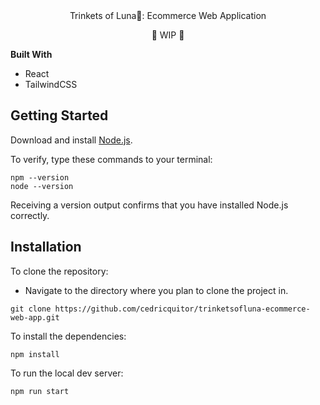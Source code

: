 
<div align="center">
Trinkets of Luna💎: Ecommerce Web Application

🚧 WIP 🚧
</div>

**Built With**
- React
- TailwindCSS


## Getting Started
Download and install 	[Node.js](https://nodejs.org/en/).

To verify, type these commands to your terminal:

```
npm --version
node --version
```

Receiving a version output confirms that you have installed Node.js correctly.

## Installation
To clone the repository: 
- Navigate to the directory where you plan to clone the project in.
```
git clone https://github.com/cedricquitor/trinketsofluna-ecommerce-web-app.git
```

To install the dependencies:
```
npm install
```

To run the local dev server:
```
npm run start
```
